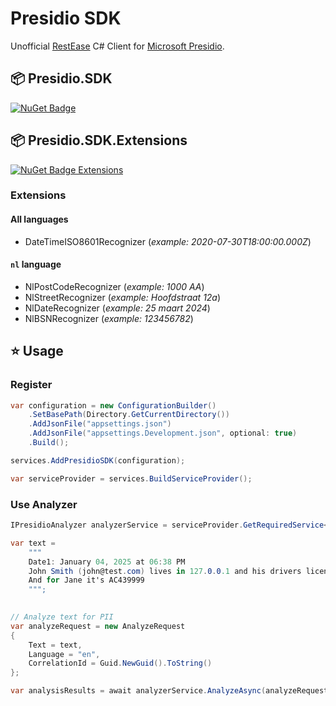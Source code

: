 ﻿# Presidio SDK
Unofficial [RestEase](https://github.com/canton7/RestEase) C# Client for [Microsoft Presidio](https://microsoft.github.io/presidio/).

## 📦 Presidio.SDK
[![NuGet Badge](https://img.shields.io/nuget/v/Presidio.SDK)](https://www.nuget.org/packages/Presidio.SDK)<br>

## 📦 Presidio.SDK.Extensions
[![NuGet Badge Extensions](https://img.shields.io/nuget/v/Presidio.SDK.Extensions)](https://www.nuget.org/packages/Presidio.SDK.Extensions)

### Extensions

#### All languages
- DateTimeISO8601Recognizer (*example: 2020-07-30T18:00:00.000Z*)

#### `nl` language 
- NlPostCodeRecognizer (*example: 1000 AA*)
- NlStreetRecognizer (*example: Hoofdstraat 12a*)
- NlDateRecognizer (*example: 25 maart 2024*)
- NlBSNRecognizer (*example: 123456782*)


## ⭐ Usage

### Register

``` c#
var configuration = new ConfigurationBuilder()
    .SetBasePath(Directory.GetCurrentDirectory())
    .AddJsonFile("appsettings.json")
    .AddJsonFile("appsettings.Development.json", optional: true)
    .Build();

services.AddPresidioSDK(configuration);

var serviceProvider = services.BuildServiceProvider();
```

### Use Analyzer

``` c#
IPresidioAnalyzer analyzerService = serviceProvider.GetRequiredService<IPresidioAnalyzer>();

var text =
    """
    Date1: January 04, 2025 at 06:38 PM
    John Smith (john@test.com) lives in 127.0.0.1 and his drivers license is AC432223.
    And for Jane it's AC439999
    """;

       
// Analyze text for PII
var analyzeRequest = new AnalyzeRequest
{
    Text = text,
    Language = "en",
    CorrelationId = Guid.NewGuid().ToString()
};

var analysisResults = await analyzerService.AnalyzeAsync(analyzeRequest, cancellationToken);
```
